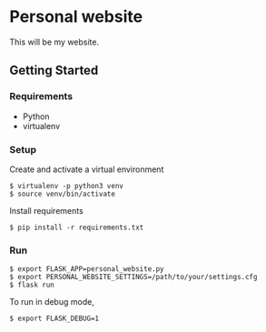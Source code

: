 # Personal website

This will be my website.

## Getting Started

### Requirements

* Python
* virtualenv

### Setup

Create and activate a virtual environment
```
$ virtualenv -p python3 venv
$ source venv/bin/activate
```

Install requirements
```
$ pip install -r requirements.txt
```

### Run

```
$ export FLASK_APP=personal_website.py
$ export PERSONAL_WEBSITE_SETTINGS=/path/to/your/settings.cfg
$ flask run
```

To run in debug mode,
```
$ export FLASK_DEBUG=1
```
